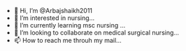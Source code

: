 - 👋 Hi, I’m @Arbajshaikh2011
- 👀 I’m interested in nursing...
- 🌱 I’m currently learning msc nursing ...
- 💞️ I’m looking to collaborate on medical surgical nursing...
- 📫 How to reach me throuh my mail...

<!---
Arbajshaikh2011/Arbajshaikh2011 is a ✨ special ✨ repository because its `README.md` (this file) appears on your GitHub profile.
You can click the Preview link to take a look at your changes.
--->
